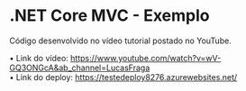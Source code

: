 # .NET Core MVC - Exemplo
Código desenvolvido no vídeo tutorial postado no YouTube.

• Link do vídeo: https://www.youtube.com/watch?v=wV-GQ3ONGcA&ab_channel=LucasFraga
<br>
• Link do deploy: https://testedeploy8276.azurewebsites.net/
